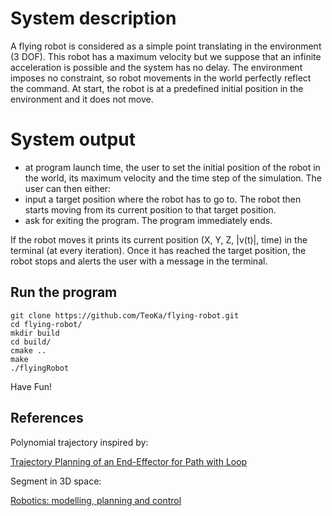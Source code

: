 # System description

A flying robot is considered as a simple point translating in the environment (3 DOF). This robot has a maximum velocity but we suppose that an infinite acceleration is possible and the system has no delay. The environment imposes no constraint, so robot movements in the world perfectly reflect the command. At start, the robot is at a predefined initial position in the environment and it does not move.

# System output

- at program launch time, the user to set the initial position of the robot in the world, its maximum velocity and the time step of the simulation.
The user can then either:
- input a target position where the robot has to go to. The robot then starts moving from its current position to that target position.
- ask for exiting the program. The program immediately ends.

If the robot moves it prints its current position (X, Y, Z, |v(t)|, time) in the terminal (at every iteration). Once it has reached the target position, the robot stops and alerts the user with a message in the terminal.


## Run the program
<!-- alt+9 = ` -->
```
git clone https://github.com/TeoKa/flying-robot.git
cd flying-robot/
mkdir build
cd build/
cmake ..
make
./flyingRobot
```
Have Fun!



## References

Polynomial trajectory inspired by:

[Trajectory Planning of an End-Effector for Path with Loop](http://ojs.sv-jme.eu/index.php/sv-jme/article/viewFile/sv-jme.2014.1965/707)

Segment in 3D space:

[Robotics: modelling, planning and control](https://books.google.it/books?hl=it&lr=&id=jPCAFmE-logC&oi=fnd&pg=PR8&dq=robotics+siciliano&ots=3UPr3jLvDt&sig=OfaLJUdGFDj4bFuGryUhKAHT7X4#v=onepage&q=robotics%20siciliano&f=false)
